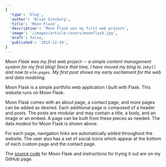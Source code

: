 ```yaml
---
{
  'type': 'blog',
  'author': 'Brian Ginsburg',
  'title': 'Moon Flask',
  'description': 'Moon Flask was my first web project',
  'image': '/images/article-covers/moonflask.jpg',
  'draft': false,
  'published': '2015-12-19',
}
---
```


_Moon Flask was my first web project -- a simple content management system for my first blog! Since that time, I have moved my blog to `Jekyll` and now to `elm-pages`. My first post shows my early excitement for the web and data modeling._

Moon Flask is a simple portfolio web application I built with Flask. This website runs on Moon Flask.

Moon Flask comes with an about page, a contact page, and more pages can be added as desired. Each additional page is composed of a header and posts. The posts are modular and may contain a title, a body, and an image or an embed. A page can be built from these pieces as needed. The data modeol for Moon Flask is shown above.

For each page, navigation links are automatically added throughout the website. The user also has a set of social icons which appear at the bottom of each custom page and the contact page.

The [source code](https://github.com/bgins/moon-flask) for Moon Flask and instructions for trying it out are on my GitHub page.
